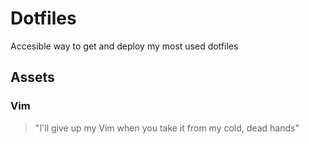 # Dotfiles

Accesible way to get and deploy my most used dotfiles

## Assets
### Vim
> "I'll give up my Vim when you take it from my cold, dead hands"
